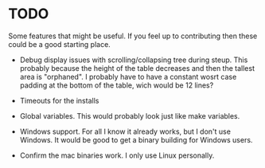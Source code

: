 
# TODO

Some features that might be useful. If you feel up to contributing then these could be a good starting place.

- Debug display issues with scrolling/collapsing tree during steup. This probably because the height of the table decreases and then the
  tallest area is "orphaned". I probably have to have a constant wosrt case padding at the bottom of the table, wich would be 12 lines?

- Timeouts for the installs
- Global variables. This would probably look just like make variables.
- Windows support. For all I know it already works, but I don't use Windows. It would be good to get a binary building for Windows users.
- Confirm the mac binaries work. I only use Linux personally.
